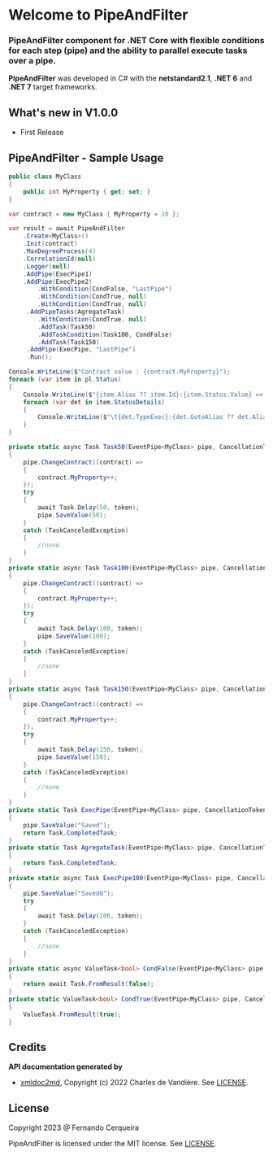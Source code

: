 # **Welcome to PipeAndFilter**

### **PipeAndFilter component for .NET Core with flexible conditions for each step (pipe) and the ability to parallel execute tasks over a pipe.**

**PipeAndFilter** was developed in C# with the **netstandard2.1**, **.NET 6** and **.NET 7** target frameworks.

## What's new in V1.0.0

- First Release

## **PipeAndFilter - Sample Usage**
```csharp
public class MyClass
{
    public int MyProperty { get; set; }
}
```

```csharp
var contract = new MyClass { MyProperty = 10 };

var result = await PipeAndFilter
    .Create<MyClass>()
    .Init(contract)
    .MaxDegreeProcess(4)
    .CorrelationId(null)
    .Logger(null)
    .AddPipe(ExecPipe1)
    .AddPipe(ExecPipe2)
        .WithCondition(CondFalse, "LastPipe")
        .WithCondition(CondTrue, null)
        .WithCondition(CondTrue, null)
     .AddPipeTasks(AgregateTask)
        .WithCondition(CondTrue, null)
        .AddTask(Task50)
        .AddTaskCondition(Task100, CondFalse)
        .AddTask(Task150)
     .AddPipe(ExecPipe, "LastPipe")
     .Run();

Console.WriteLine($"Contract value : {contract.MyProperty}");
foreach (var item in pl.Status)
{
    Console.WriteLine($"{item.Alias ?? item.Id}:{item.Status.Value} => {item.Status.Elapsedtime}");
    foreach (var det in item.StatusDetails)
    {
        Console.WriteLine($"\t{det.TypeExec}:{det.GotoAlias ?? det.Alias}:{det.Condition} => :{det.Value}:{det.Elapsedtime}");
    }
}
```

```csharp
private static async Task Task50(EventPipe<MyClass> pipe, CancellationToken token)
{
    pipe.ChangeContract((contract) =>
    {
        contract.MyProperty++;
    });
    try
    {
        await Task.Delay(50, token);
        pipe.SaveValue(50);
    }
    catch (TaskCanceledException)
    {
        //none
    }
}
private static async Task Task100(EventPipe<MyClass> pipe, CancellationToken token)
{
    pipe.ChangeContract((contract) =>
    {
        contract.MyProperty++;
    });
    try
    {
        await Task.Delay(100, token);
        pipe.SaveValue(100);
    }
    catch (TaskCanceledException)
    {
        //none
    }
}
private static async Task Task150(EventPipe<MyClass> pipe, CancellationToken token)
{
    pipe.ChangeContract((contract) =>
    {
        contract.MyProperty++;
    });
    try
    {
        await Task.Delay(150, token);
        pipe.SaveValue(150);
    }
    catch (TaskCanceledException)
    {
        //none
    }
}
private static Task ExecPipe(EventPipe<MyClass> pipe, CancellationToken token)
{
    pipe.SaveValue("Saved");
    return Task.CompletedTask;
}
private static Task AgregateTask(EventPipe<MyClass> pipe, CancellationToken token)
{
    return Task.CompletedTask;
}
private static async Task ExecPipe100(EventPipe<MyClass> pipe, CancellationToken token)
{
    pipe.SaveValue("Saved0");
    try
    {
        await Task.Delay(100, token);
    }
    catch (TaskCanceledException)
    {
        //none
    }
}
private static async ValueTask<bool> CondFalse(EventPipe<MyClass> pipe, CancellationToken token)
{
    return await Task.FromResult(false);
}
private static ValueTask<bool> CondTrue(EventPipe<MyClass> pipe, CancellationToken token)
{
    ValueTask.FromResult(true);
}
```
## Credits

**API documentation generated by**

- [xmldoc2md](https://github.com/FRACerqueira/xmldoc2md), Copyright (c) 2022 Charles de Vandière. See [LICENSE](Licenses/LICENSE-xmldoc2md.md).

## License

Copyright 2023 @ Fernando Cerqueira

PipeAndFilter is licensed under the MIT license. See [LICENSE](https://github.com/FRACerqueira/PipeAndFilter/blob/master/LICENSE).

